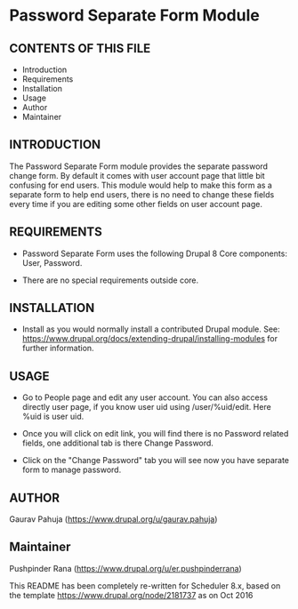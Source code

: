 # Password Separate Form Module

## CONTENTS OF THIS FILE

 * Introduction
 * Requirements
 * Installation
 * Usage
 * Author
 * Maintainer

## INTRODUCTION

The Password Separate Form module provides the separate password change form.
By default it comes with user account page that little bit confusing for end
users. This module would help to make this form as a separate form to help end
users, there is no need to change these fields every time if you are editing
some other fields on user account page.

## REQUIREMENTS

 * Password Separate Form uses the following Drupal 8 Core components:
     User, Password.

 * There are no special requirements outside core.

## INSTALLATION

* Install as you would normally install a contributed Drupal module. See:
     https://www.drupal.org/docs/extending-drupal/installing-modules
     for further information.

## USAGE

  * Go to People page and edit any user account. You can also access directly
    user page, if you know user uid using /user/%uid/edit. Here %uid is user
    uid.
  
  * Once you will click on edit link, you will find there is no Password related
    fields, one additional tab is there Change Password.
  
  * Click on the "Change Password" tab you will see now you have separate form
    to manage password.

## AUTHOR

Gaurav Pahuja (https://www.drupal.org/u/gaurav.pahuja)

## Maintainer

Pushpinder Rana (https://www.drupal.org/u/er.pushpinderrana)

This README has been completely re-written for Scheduler 8.x, based on the
template https://www.drupal.org/node/2181737 as on Oct 2016
